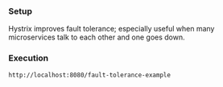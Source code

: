 ### Setup
Hystrix improves fault tolerance; especially useful when many microservices talk to each other and one goes down.

### Execution
```
http://localhost:8080/fault-tolerance-example
```
